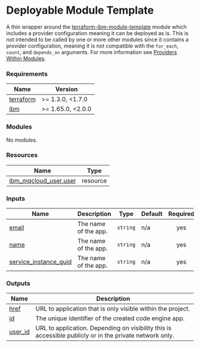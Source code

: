 <!-- Update the title -->
# Deployable Module Template

<!-- Update the below text with the name of the module  -->

A thin wrapper around the [terraform-ibm-module-template](../../) module which includes a provider configuration meaning it can be deployed as is.
This is not intended to be called by one or more other modules since it contains a provider configuration, meaning it is not compatible with the `for_each`, `count`, and `depends_on` arguments. For more information see [Providers Within Modules](https://developer.hashicorp.com/terraform/language/modules/develop/providers).

<!-- The following content is automatically populated by the pre-commit hook -->
<!-- BEGINNING OF PRE-COMMIT-TERRAFORM DOCS HOOK -->
### Requirements

| Name | Version |
|------|---------|
| <a name="requirement_terraform"></a> [terraform](#requirement\_terraform) | >= 1.3.0, <1.7.0 |
| <a name="requirement_ibm"></a> [ibm](#requirement\_ibm) | >= 1.65.0, <2.0.0 |

### Modules

No modules.

### Resources

| Name | Type |
|------|------|
| [ibm_mqcloud_user.user](https://registry.terraform.io/providers/ibm-cloud/ibm/latest/docs/resources/mqcloud_user) | resource |

### Inputs

| Name | Description | Type | Default | Required |
|------|-------------|------|---------|:--------:|
| <a name="input_email"></a> [email](#input\_email) | The name of the app. | `string` | n/a | yes |
| <a name="input_name"></a> [name](#input\_name) | The name of the app. | `string` | n/a | yes |
| <a name="input_service_instance_guid"></a> [service\_instance\_guid](#input\_service\_instance\_guid) | The name of the app. | `string` | n/a | yes |

### Outputs

| Name | Description |
|------|-------------|
| <a name="output_href"></a> [href](#output\_href) | URL to application that is only visible within the project. |
| <a name="output_id"></a> [id](#output\_id) | The unique identifier of the created code engine app. |
| <a name="output_user_id"></a> [user\_id](#output\_user\_id) | URL to application. Depending on visibility this is accessible publicly or in the private network only. |
<!-- END OF PRE-COMMIT-TERRAFORM DOCS HOOK -->
